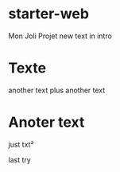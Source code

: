 # starter-web
Mon Joli Projet
new text in intro 

# Texte
another text
plus another text

# Anoter text
just txt²


last try
